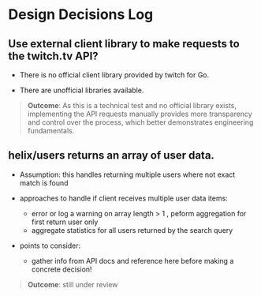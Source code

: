 # Design Decisions Log

## Use external client library to make requests to the twitch.tv API?

- There is no official client library provided by twitch for Go.

- There are unofficial libraries available.

> <b>Outcome</b>: As this is a technical test and no official library exists, implementing the API requests manually provides more transparency and control over the process, which better demonstrates engineering fundamentals.


## helix/users returns an array of user data. 

- Assumption: this handles returning multiple users where not exact match is found

- approaches to handle if client receives multiple user data items:

    - error or log a warning on array length > 1 , peform aggregation for first return user only
    - aggregate statistics for all users returned by the search query

- points to consider:

    - gather info from API docs and reference here before making a concrete decision!

> <b>Outcome</b>: still under review
